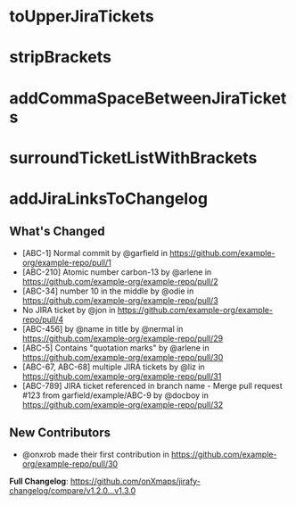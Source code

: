 # toUpperJiraTickets
# stripBrackets
# addCommaSpaceBetweenJiraTickets
# surroundTicketListWithBrackets
# addJiraLinksToChangelog
## What's Changed
* [ABC-1] Normal commit by @garfield in https://github.com/example-org/example-repo/pull/1
* [ABC-210] Atomic number carbon-13 by @arlene in https://github.com/example-org/example-repo/pull/2
* [ABC-34] number 10 in the middle by @odie in https://github.com/example-org/example-repo/pull/3
* No JIRA ticket by @jon in https://github.com/example-org/example-repo/pull/4
* [ABC-456] by @name in title by @nermal in https://github.com/example-org/example-repo/pull/29
* [ABC-5] Contains "quotation marks" by @arlene in https://github.com/example-org/example-repo/pull/30
* [ABC-67, ABC-68] multiple JIRA tickets by @liz in https://github.com/example-org/example-repo/pull/31
* [ABC-789] JIRA ticket referenced in branch name - Merge pull request #123 from garfield/example/ABC-9 by @docboy in https://github.com/example-org/example-repo/pull/32

## New Contributors
* @onxrob made their first contribution in https://github.com/example-org/example-repo/pull/30

**Full Changelog**: https://github.com/onXmaps/jirafy-changelog/compare/v1.2.0...v1.3.0